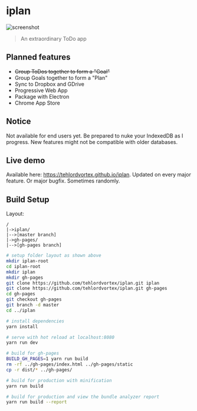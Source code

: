 # iplan

![screenshot](https://i.imgur.com/CccfdC4.png "screenshot")
> An extraordinary ToDo app

## Planned features

* ~~Group ToDos together to form a "Goal"~~
* Group Goals together to form a "Plan"
* Sync to Dropbox and GDrive
* Progressive Web App
* Package with Electron
* Chrome App Store


## Notice

Not available for end users yet. Be prepared to nuke your IndexedDB as I progress.
New features might not be compatible with older databases.

## Live demo
Available here: https://tehlordvortex.github.io/iplan.
Updated on every major feature. Or major bugfix. Sometimes randomly.


## Build Setup

Layout:
```
/
|->iplan/
|-->[master branch]
|->gh-pages/
|-->[gh-pages branch]
```

``` bash
# setup folder layout as shown above
mkdir iplan-root
cd iplan-root
mkdir iplan
mkdir gh-pages
git clone https://github.com/tehlordvortex/iplan.git iplan
git clone https://github.com/tehlordvortex/iplan.git gh-pages
cd gh-pages
git checkout gh-pages
git branch -d master
cd ../iplan

# install dependencies
yarn install

# serve with hot reload at localhost:8080
yarn run dev

# build for gh-pages
BUILD_GH_PAGES=1 yarn run build
rm -rf ../gh-pages/index.html ../gh-pages/static
cp -r dist/* ../gh-pages/

# build for production with minification
yarn run build

# build for production and view the bundle analyzer report
yarn run build --report
```

